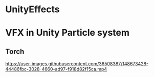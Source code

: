 # UnityEffects
# VFX in Unity Particle system

## Torch
https://user-images.githubusercontent.com/36508387/148673428-44486fbc-3028-4660-ad97-f918d82f15ca.mp4

